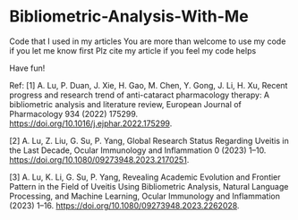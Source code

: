 # Bibliometric-Analysis-With-Me
Code that I used in my articles
You are more than welcome to use my code if you let me know first
Plz cite my article if you feel my code helps

Have fun!

Ref:
[1] A. Lu, P. Duan, J. Xie, H. Gao, M. Chen, Y. Gong, J. Li, H. Xu, Recent progress and research trend of anti-cataract pharmacology therapy: A bibliometric analysis and literature review, European Journal of Pharmacology 934 (2022) 175299. https://doi.org/10.1016/j.ejphar.2022.175299.

[2] A. Lu, Z. Liu, G. Su, P. Yang, Global Research Status Regarding Uveitis in the Last Decade, Ocular Immunology and Inflammation 0 (2023) 1–10. https://doi.org/10.1080/09273948.2023.2170251.

[3] A. Lu, K. Li, G. Su, P. Yang, Revealing Academic Evolution and Frontier Pattern in the Field of Uveitis Using Bibliometric Analysis, Natural Language Processing, and Machine Learning, Ocular Immunology and Inflammation (2023) 1–16. https://doi.org/10.1080/09273948.2023.2262028.
